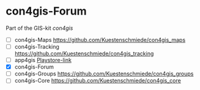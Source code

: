 con4gis-Forum
=============

Part of the GIS-kit *con4gis*

- [ ] con4gis-Maps https://github.com/Kuestenschmiede/con4gis_maps
- [ ] con4gis-Tracking https://github.com/Kuestenschmiede/con4gis_tracking
- [ ] app4gis [Playstore-link](https://play.google.com/store/apps/details?id=org.con4gis.app4gis_tracking)
- [x] con4gis-Forum
- [ ] con4gis-Groups https://github.com/Kuestenschmiede/con4gis_groups
- [ ] con4gis-Core https://github.com/Kuestenschmiede/con4gis_core

